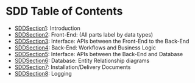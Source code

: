 # SDD Table of Contents

 - [SDDSection1](./SDDSection1.md): Introduction
 - [SDDSection2](./SDDSection2.md): Front-End: (All parts label by data types)
 - [SDDSection3](./SDDSection3.md): Interface: APIs between the Front-End to the Back-End
 - [SDDSection4](./SDDSection4.md): Back-End: Workflows and Business Logic
 - [SDDSection5](./SDDSection5.md): Interface: APIs between the Back-End and Database
 - [SDDSection6](./SDDSection6.md): Database: Entity Relationship diagrams 
 - [SDDSection7](./SDDSection7.md): Installation/Delivery Documents
 - [SDDSection8](./SDDSection8.md): Logging